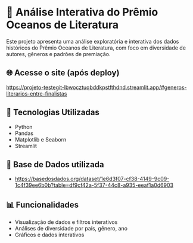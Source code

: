 # 📘 Análise Interativa do Prêmio Oceanos de Literatura

Este projeto apresenta uma análise exploratória e interativa dos dados históricos do Prêmio Oceanos de Literatura, com foco em diversidade de autores, gêneros e padrões de premiação.

## 🌐 Acesse o site (após deploy)

https://projeto-testegit-lbwocztuqbddkpstfthdnd.streamlit.app/#generos-literarios-entre-finalistas

## 🧠 Tecnologias Utilizadas
- Python
- Pandas
- Matplotlib e Seaborn
- Streamlit

## 🎲 Base de Dados utilizada
- https://basedosdados.org/dataset/1e6d3f07-cf38-4149-9c09-1c4f39ee6b0b?table=df9cf42a-5f37-44c8-a935-eeaf1a0d6903

## 📊 Funcionalidades
- Visualização de dados e filtros interativos
- Análises de diversidade por país, gênero, ano
- Gráficos e dados interativos
